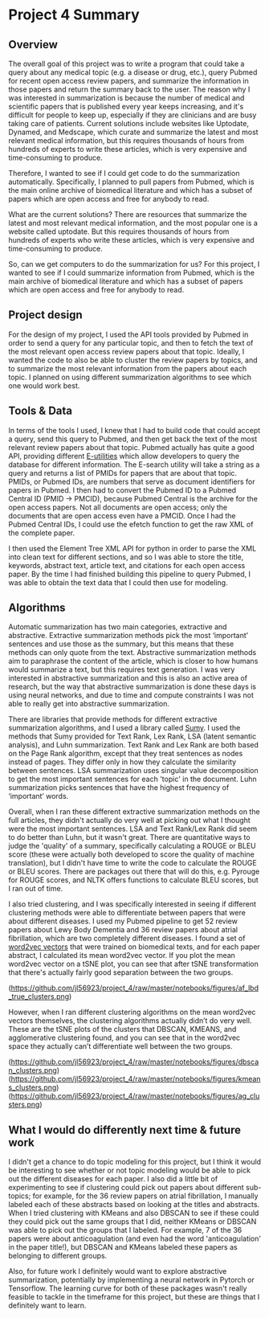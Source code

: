 # Project 4 Summary

## Overview
The overall goal of this project was to write a program that could take a query about any medical topic (e.g. a disease or drug, etc.), query Pubmed for recent open access review papers, and summarize the information in those papers and return the summary back to the user. The reason why I was interested in summarization is because the number of medical and scientific papers that is published every year keeps increasing, and it's difficult for people to keep up, especially if they are clinicians and are busy taking care of patients. Current solutions include websites like Uptodate, Dynamed, and Medscape, which curate and summarize the latest and most relevant medical information, but this requires thousands of hours from hundreds of experts to write these articles, which is very expensive and time-consuming to produce.

Therefore, I wanted to see if I could get code to do the summarization automatically. Specifically, I planned to pull papers from Pubmed, which is the main online archive of biomedical literature and which has a subset of papers which are open access and free for anybody to read.

What are the current solutions? There are resources that summarize the latest and most relevant medical information, and the most popular one is a website called uptodate. But this requires thousands of hours from hundreds of experts who write these articles, which is very expensive and time-consuming to produce.

So, can we get computers to do the summarization for us? For this project, I wanted to see if I could summarize information from Pubmed, which is the main archive of biomedical literature and which has a subset of papers which are open access and free for anybody to read.


## Project design
For the design of my project, I used the API tools provided by Pubmed in order to send a query for any particular topic, and then to fetch the text of the most relevant open access review papers about that topic. Ideally, I wanted the code to also be able to cluster the review papers by topics, and to summarize the most relevant information from the papers about each topic. I planned on using different summarization algorithms to see which one would work best.

## Tools & Data
In terms of the tools I used, I knew that I had to build code that could accept a query, send this query to Pubmed, and then get back the text of the most relevant review papers about that topic. Pubmed actually has quite a good API, providing different [E-utilities](https://www.ncbi.nlm.nih.gov/books/NBK25501/) which allow developers to query the database for different information. The E-search utility will take a string as a query and returns a list of PMIDs for papers that are about that topic. PMIDs, or Pubmed IDs, are numbers that serve as document identifiers for papers in Pubmed. I then had to convert the Pubmed ID to a Pubmed Central ID (PMID -> PMCID), because Pubmed Central is the archive for the open access papers. Not all documents are open access; only the documents that are open access even have a PMCID. Once I had the Pubmed Central IDs, I could use the efetch function to get the raw XML of the complete paper.

I then used the Element Tree XML API for python in order to parse the XML into clean text for different sections, and so I was able to store the title, keywords, abstract text, article text, and citations for each open access paper. By the time I had finished building this pipeline to query Pubmed, I was able to obtain the text data that I could then use for modeling.

## Algorithms
Automatic summarization has two main categories, extractive and abstractive. Extractive summarization methods pick the most ‘important’ sentences and use those as the summary, but this means that these methods can only quote from the text. Abstractive summarization methods aim to paraphrase the content of the article, which is closer to how humans would summarize a text, but this requires text generation. I was very interested in abstractive summarization and this is also an active area of research, but the way that abstractive summarization is done these days is using neural networks, and due to time and compute constraints I was not able to really get into abstractive summarization.

There are libraries that provide methods for different extractive summarization algorithms, and I used a library called [Sumy](https://github.com/miso-belica/sumy). I used the methods that Sumy provided for Text Rank, Lex Rank, LSA (latent semantic analysis), and Luhn summarization. Text Rank and Lex Rank are both based on the Page Rank algorithm, except that they treat sentences as nodes instead of pages. They differ only in how they calculate the similarity between sentences. LSA summarization uses singular value decomposition to get the most important sentences for each 'topic' in the document. Luhn summarization picks sentences that have the highest frequency of ‘important’ words.

Overall, when I ran these different extractive summarization methods on the full articles, they didn't actually do very well at picking out what I thought were the most important sentences. LSA and Text Rank/Lex Rank did seem to do better than Luhn, but it wasn't great. There are quantitative ways to judge the 'quality' of a summary, specifically calculating a ROUGE or BLEU score (these were actually both developed to score the quality of machine translation), but I didn't have time to write the code to calculate the ROUGE or BLEU scores. There are packages out there that will do this, e.g. Pyrouge for ROUGE scores, and NLTK offers functions to calculate BLEU scores, but I ran out of time.

I also tried clustering, and I was specifically interested in seeing if different clustering methods were able to differentiate between papers that were about different diseases. I used my Pubmed pipeline to get 52 review papers about Lewy Body Dementia and 36 review papers about atrial fibrillation, which are two completely different diseases. I found a set of [word2vec vectors](http://bio.nlplab.org/) that were trained on biomedical texts, and for each paper abstract, I calculated its mean word2vec vector. If you plot the mean word2vec vector on a tSNE plot, you can see that after tSNE transformation that there's actually fairly good separation between the two groups.

(https://github.com/jl56923/project_4/raw/master/notebooks/figures/af_lbd_true_clusters.png)

However, when I ran different clustering algorithms on the mean word2vec vectors themselves, the clustering algorithms actually didn’t do very well. These are the tSNE plots of the clusters that DBSCAN, KMEANS, and agglomerative clustering found, and you can see that in the word2vec space they actually can’t differentiate well between the two groups.

(https://github.com/jl56923/project_4/raw/master/notebooks/figures/dbscan_clusters.png) (https://github.com/jl56923/project_4/raw/master/notebooks/figures/kmeans_clusters.png) (https://github.com/jl56923/project_4/raw/master/notebooks/figures/ag_clusters.png)

## What I would do differently next time & future work
I didn't get a chance to do topic modeling for this project, but I think it would be interesting to see whether or not topic modeling would be able to pick out the different diseases for each paper. I also did a little bit of experimenting to see if clustering could pick out papers about different sub-topics; for example, for the 36 review papers on atrial fibrillation, I manually labeled each of these abstracts based on looking at the titles and abstracts. When I tried clustering with KMeans and also DBSCAN to see if these could they could pick out the same groups that I did, neither KMeans or DBSCAN was able to pick out the groups that I labeled. For example, 7 of the 36 papers were about anticoagulation (and even had the word 'anticoagulation' in the paper title!), but DBSCAN and KMeans labeled these papers as belonging to different groups.

Also, for future work I definitely would want to explore abstractive summarization, potentially by implementing a neural network in Pytorch or Tensorflow. The learning curve for both of these packages wasn't really feasible to tackle in the timeframe for this project, but these are things that I definitely want to learn.
